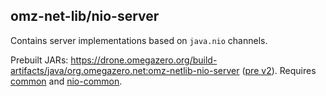 ## omz-net-lib/nio-server

Contains server implementations based on `java.nio` channels.

Prebuilt JARs: <https://drone.omegazero.org/build-artifacts/java/org.omegazero.net:omz-netlib-nio-server> ([pre v2](https://drone.omegazero.org/build-artifacts/java/org.omegazero.net:omz-netlib-server)).
Requires [common](https://drone.omegazero.org/build-artifacts/java/org.omegazero.net:omz-netlib-common) and [nio-common](https://drone.omegazero.org/build-artifacts/java/org.omegazero.net:omz-netlib-nio-common).
